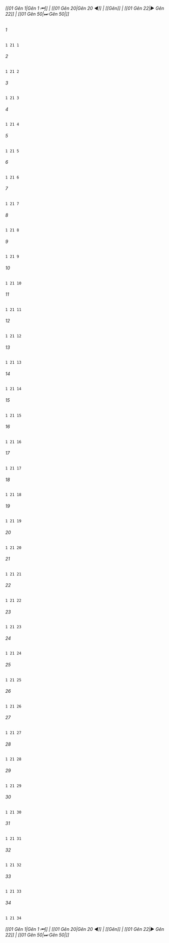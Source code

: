 
###### [[01 Gên 1|Gên 1 ⏮]] | [[01 Gên 20|Gên 20 ◀]] | [[Gên]] | [[01 Gên 22|▶ Gên 22]] | [[01 Gên 50|⏭ Gên 50|]]

###### 1
``` verse
1 21 1 
```
###### 2
``` verse
1 21 2 
```
###### 3
``` verse
1 21 3 
```
###### 4
``` verse
1 21 4 
```
###### 5
``` verse
1 21 5 
```
###### 6
``` verse
1 21 6 
```
###### 7
``` verse
1 21 7 
```
###### 8
``` verse
1 21 8 
```
###### 9
``` verse
1 21 9 
```
###### 10
``` verse
1 21 10 
```
###### 11
``` verse
1 21 11 
```
###### 12
``` verse
1 21 12 
```
###### 13
``` verse
1 21 13 
```
###### 14
``` verse
1 21 14 
```
###### 15
``` verse
1 21 15 
```
###### 16
``` verse
1 21 16 
```
###### 17
``` verse
1 21 17 
```
###### 18
``` verse
1 21 18 
```
###### 19
``` verse
1 21 19 
```
###### 20
``` verse
1 21 20 
```
###### 21
``` verse
1 21 21 
```
###### 22
``` verse
1 21 22 
```
###### 23
``` verse
1 21 23 
```
###### 24
``` verse
1 21 24 
```
###### 25
``` verse
1 21 25 
```
###### 26
``` verse
1 21 26 
```
###### 27
``` verse
1 21 27 
```
###### 28
``` verse
1 21 28 
```
###### 29
``` verse
1 21 29 
```
###### 30
``` verse
1 21 30 
```
###### 31
``` verse
1 21 31 
```
###### 32
``` verse
1 21 32 
```
###### 33
``` verse
1 21 33 
```
###### 34
``` verse
1 21 34 
```

###### [[01 Gên 1|Gên 1 ⏮]] | [[01 Gên 20|Gên 20 ◀]] | [[Gên]] | [[01 Gên 22|▶ Gên 22]] | [[01 Gên 50|⏭ Gên 50|]]

